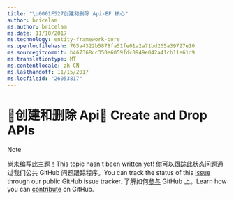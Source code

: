 ```yaml
---
title: "\U0001F527创建和删除 Api-EF 核心"
author: bricelam
ms.author: bricelam
ms.date: 11/10/2017
ms.technology: entity-framework-core
ms.openlocfilehash: 765a4322b5878fa51fe01a2a71bd265a39727e10
ms.sourcegitcommit: b467368cc350e6059fdc0949e042a41cb11e61d9
ms.translationtype: MT
ms.contentlocale: zh-CN
ms.lasthandoff: 11/15/2017
ms.locfileid: "26053817"
---
```

# <a name="-create-and-drop-apis"></a><span data-ttu-id="1c063-102">🔧创建和删除 Api</span><span class="sxs-lookup"><span data-stu-id="1c063-102">🔧 Create and Drop APIs</span></span>

> [!NOTE]
> <span data-ttu-id="1c063-103">尚未编写此主题！</span><span class="sxs-lookup"><span data-stu-id="1c063-103">This topic hasn't been written yet!</span></span> <span data-ttu-id="1c063-104">你可以跟踪此状态[问题][ 1]通过我们公共 GitHub 问题跟踪程序。</span><span class="sxs-lookup"><span data-stu-id="1c063-104">You can track the status of this [issue][1] through our public GitHub issue tracker.</span></span> <span data-ttu-id="1c063-105">了解如何[参与][ 2] GitHub 上。</span><span class="sxs-lookup"><span data-stu-id="1c063-105">Learn how you can [contribute][2] on GitHub.</span></span>


  [1]: https://github.com/aspnet/EntityFramework.Docs/issues/549
  [2]: https://github.com/aspnet/EntityFramework.Docs/blob/master/CONTRIBUTING.md
